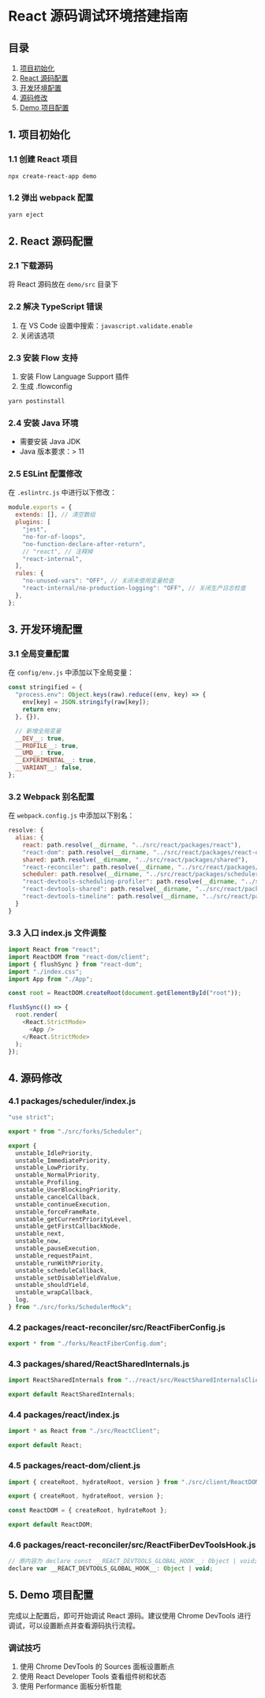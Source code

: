 # React 源码调试环境搭建指南

## 目录

1. [项目初始化](#1-项目初始化)
2. [React 源码配置](#2-react-源码配置)
3. [开发环境配置](#3-开发环境配置)
4. [源码修改](#4-源码修改)
5. [Demo 项目配置](#5-demo-项目配置)

## 1. 项目初始化

### 1.1 创建 React 项目

```bash
npx create-react-app demo
```

### 1.2 弹出 webpack 配置

```bash
yarn eject
```

## 2. React 源码配置

### 2.1 下载源码

将 React 源码放在 `demo/src` 目录下

### 2.2 解决 TypeScript 错误

1. 在 VS Code 设置中搜索：`javascript.validate.enable`
2. 关闭该选项

### 2.3 安装 Flow 支持

1. 安装 Flow Language Support 插件
2. 生成 .flowconfig

```bash
yarn postinstall
```

### 2.4 安装 Java 环境

- 需要安装 Java JDK
- Java 版本要求：> 11

### 2.5 ESLint 配置修改

在 `.eslintrc.js` 中进行以下修改：

```js
module.exports = {
  extends: [], // 清空数组
  plugins: [
    "jest",
    "no-for-of-loops",
    "no-function-declare-after-return",
    // "react", // 注释掉
    "react-internal",
  ],
  rules: {
    "no-unused-vars": "OFF", // 关闭未使用变量检查
    "react-internal/no-production-logging": "OFF", // 关闭生产日志检查
  },
};
```

## 3. 开发环境配置

### 3.1 全局变量配置

在 `config/env.js` 中添加以下全局变量：

```js
const stringified = {
  "process.env": Object.keys(raw).reduce((env, key) => {
    env[key] = JSON.stringify(raw[key]);
    return env;
  }, {}),

  // 新增全局变量
  __DEV__: true,
  __PROFILE__: true,
  __UMD__: true,
  __EXPERIMENTAL__: true,
  __VARIANT__: false,
};
```

### 3.2 Webpack 别名配置

在 `webpack.config.js` 中添加以下别名：

```js
resolve: {
  alias: {
    react: path.resolve(__dirname, "../src/react/packages/react"),
    "react-dom": path.resolve(__dirname, "../src/react/packages/react-dom"),
    shared: path.resolve(__dirname, "../src/react/packages/shared"),
    "react-reconciler": path.resolve(__dirname, "../src/react/packages/react-reconciler"),
    scheduler: path.resolve(__dirname, "../src/react/packages/scheduler"),
    "react-devtools-scheduling-profiler": path.resolve(__dirname, "../src/react/packages/react-devtools-scheduling-profiler"),
    "react-devtools-shared": path.resolve(__dirname, "../src/react/packages/react-devtools-shared"),
    "react-devtools-timeline": path.resolve(__dirname, "../src/react/packages/react-devtools-timeline"),
  }
}
```

### 3.3 入口 index.js 文件调整

```js
import React from "react";
import ReactDOM from "react-dom/client";
import { flushSync } from "react-dom";
import "./index.css";
import App from "./App";

const root = ReactDOM.createRoot(document.getElementById("root"));

flushSync(() => {
  root.render(
    <React.StrictMode>
      <App />
    </React.StrictMode>
  );
});
```

## 4. 源码修改

### 4.1 packages/scheduler/index.js

```js
"use strict";

export * from "./src/forks/Scheduler";

export {
  unstable_IdlePriority,
  unstable_ImmediatePriority,
  unstable_LowPriority,
  unstable_NormalPriority,
  unstable_Profiling,
  unstable_UserBlockingPriority,
  unstable_cancelCallback,
  unstable_continueExecution,
  unstable_forceFrameRate,
  unstable_getCurrentPriorityLevel,
  unstable_getFirstCallbackNode,
  unstable_next,
  unstable_now,
  unstable_pauseExecution,
  unstable_requestPaint,
  unstable_runWithPriority,
  unstable_scheduleCallback,
  unstable_setDisableYieldValue,
  unstable_shouldYield,
  unstable_wrapCallback,
  log,
} from "./src/forks/SchedulerMock";
```

### 4.2 packages/react-reconciler/src/ReactFiberConfig.js

```js
export * from "./forks/ReactFiberConfig.dom";
```

### 4.3 packages/shared/ReactSharedInternals.js

```js
import ReactSharedInternals from "../react/src/ReactSharedInternalsClient";

export default ReactSharedInternals;
```

### 4.4 packages/react/index.js

```js
import * as React from "./src/ReactClient";

export default React;
```

### 4.5 packages/react-dom/client.js

```js
import { createRoot, hydrateRoot, version } from "./src/client/ReactDOMClient";

export { createRoot, hydrateRoot, version };

const ReactDOM = { createRoot, hydrateRoot };

export default ReactDOM;
```

### 4.6 packages/react-reconciler/src/ReactFiberDevToolsHook.js

```js
// 原内容为 declare const __REACT_DEVTOOLS_GLOBAL_HOOK__: Object | void;
declare var __REACT_DEVTOOLS_GLOBAL_HOOK__: Object | void;
```

## 5. Demo 项目配置

完成以上配置后，即可开始调试 React 源码。建议使用 Chrome DevTools 进行调试，可以设置断点并查看源码执行流程。

### 调试技巧

1. 使用 Chrome DevTools 的 Sources 面板设置断点
2. 使用 React Developer Tools 查看组件树和状态
3. 使用 Performance 面板分析性能
